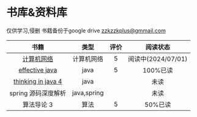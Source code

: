 # 书库&资料库
仅供学习,侵删
书籍备份于google drive
zzkzzkplus@gmmail.com

| 书籍 | 类型 | 评价 | 阅读状态 |
|:----:|:----:|:----:|:----:|
| [计算机网络](https://github.com/TimorYang/Computer-Networking-Keith-Ross/blob/main/book/计算机网络-自顶向下方法第七版.pdf) | 计算机网络 | 5 | 阅读中(2024/07/01) |
|[effective java](https://github.com/zzkyyds/book/tree/main/effective-java-third-edition-master/effective-java-third-edition-master)|java|5|100%已读|
|[thinking in java 4]()|java||未读|
|spring 源码深度解析|java,spring||未读|
|算法导论 3|算法|5|50%已读|
